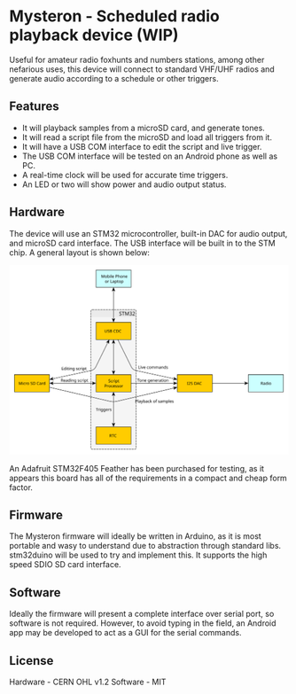 # Mysteron - Scheduled radio playback device (WIP)
Useful for amateur radio foxhunts and numbers stations, among other nefarious 
uses, this device will connect to standard VHF/UHF radios and generate audio 
according to a schedule or other triggers.

## Features
* It will playback samples from a microSD card, and generate tones.
* It will read a script file from the microSD and load all triggers from it.
* It will have a USB COM interface to edit the script and live trigger.
* The USB COM interface will be tested on an Android phone as well as PC.
* A real-time clock will be used for accurate time triggers.
* An LED or two will show power and audio output status.

## Hardware
The device will use an STM32 microcontroller, built-in DAC for audio output, 
and microSD card interface. The USB interface will be built in to the STM 
chip. A general layout is shown below:

![Hardware layout](./hardware/design/Hardware%20Diagram.svg)

An Adafruit STM32F405 Feather has been purchased for testing, as it appears 
this board has all of the requirements in a compact and cheap form factor.

## Firmware
The Mysteron firmware will ideally be written in Arduino, as it is most 
portable and wasy to understand due to abstraction through standard libs.
stm32duino will be used to try and implement this. It supports the high 
speed SDIO SD card interface.

## Software

Ideally the firmware will present a complete interface over serial port, 
so software is not required. However, to avoid typing in the field, an 
Android app may be developed to act as a GUI for the serial commands.

## License
Hardware - CERN OHL v1.2
Software - MIT

